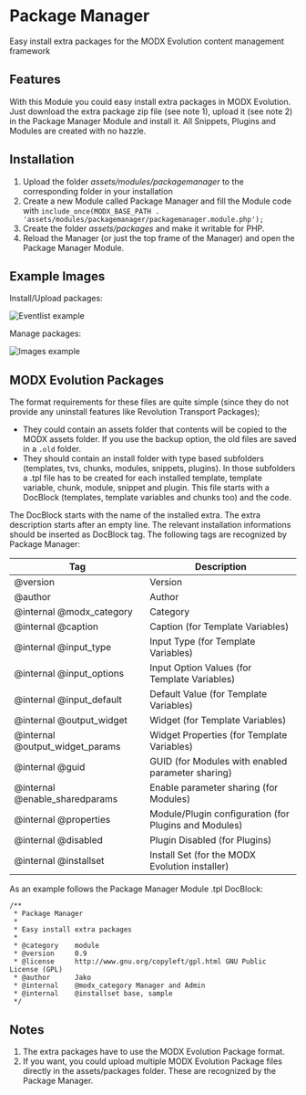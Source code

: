 Package Manager
================================================================================

Easy install extra packages
for the MODX Evolution content management framework

Features
--------------------------------------------------------------------------------
With this Module you could easy install extra packages in MODX Evolution. Just download the extra package zip file (see note 1), upload it (see note 2) in the Package Manager Module and install it. All Snippets, Plugins and Modules are created with no hazzle.

Installation
--------------------------------------------------------------------------------
1. Upload the folder *assets/modules/packagemanager* to the corresponding folder in your installation
2. Create a new Module called Package Manager and fill the Module code with `include_once(MODX_BASE_PATH . 'assets/modules/packagemanager/packagemanager.module.php');`
3. Create the folder *assets/packages* and make it writable for PHP.
4. Reload the Manager (or just the top frame of the Manager) and open the Package Manager Module.

Example Images
--------------

Install/Upload packages:

![Eventlist example](https://raw.github.com/Jako/PackageManager/master/packagemanager.install.jpg)

Manage packages:

![Images example](https://raw.github.com/Jako/PackageManager/master/packagemanager.manage.jpg)

MODX Evolution Packages
--------------------------------------------------------------------------------
The format requirements for these files are quite simple (since they do not provide any uninstall features like Revolution Transport Packages);

- They could contain an assets folder that contents will be copied to the MODX assets folder. If you use the backup option, the old files are saved in a `.old` folder. 
- They should contain an install folder with type based subfolders (templates, tvs, chunks, modules, snippets, plugins). In those subfolders a .tpl file has to be created for each installed template, template variable, chunk, module, snippet and plugin. This file starts with a DocBlock (templates, template variables and chunks too) and the code.

The DocBlock starts with the name of the installed extra. The extra description starts after an empty line. The relevant installation informations should be inserted as DocBlock tag. The following tags are recognized by Package Manager:

Tag | Description
--- | -----------
@version | Version
@author  | Author
@internal @modx_category | Category
@internal @caption | Caption (for Template Variables)
@internal @input_type | Input Type (for Template Variables)
@internal @input_options | Input Option Values (for Template Variables)
@internal @input_default | Default Value (for Template Variables)
@internal @output_widget | Widget (for Template Variables)
@internal @output_widget_params | Widget Properties (for Template Variables)
@internal @guid | GUID (for Modules with enabled parameter sharing)
@internal @enable_sharedparams | Enable parameter sharing (for Modules)
@internal @properties | Module/Plugin configuration (for Plugins and Modules)
@internal @disabled | Plugin Disabled (for Plugins)
@internal @installset | Install Set (for the MODX Evolution installer)

As an example follows the Package Manager Module .tpl DocBlock:

```
/**
 * Package Manager
 *
 * Easy install extra packages
 *
 * @category 	module
 * @version 	0.9
 * @license 	http://www.gnu.org/copyleft/gpl.html GNU Public License (GPL)
 * @author      Jako
 * @internal	@modx_category Manager and Admin
 * @internal    @installset base, sample
 */
```

Notes
--------------------------------------------------------------------------------
1. The extra packages have to use the MODX Evolution Package format.
2. If you want, you could upload multiple MODX Evolution Package files directly in the assets/packages folder. These are recognized by the Package Manager.

